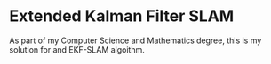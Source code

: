 # Extended Kalman Filter SLAM
 As part of my Computer Science and Mathematics degree, this is my solution for and EKF-SLAM algoithm.
